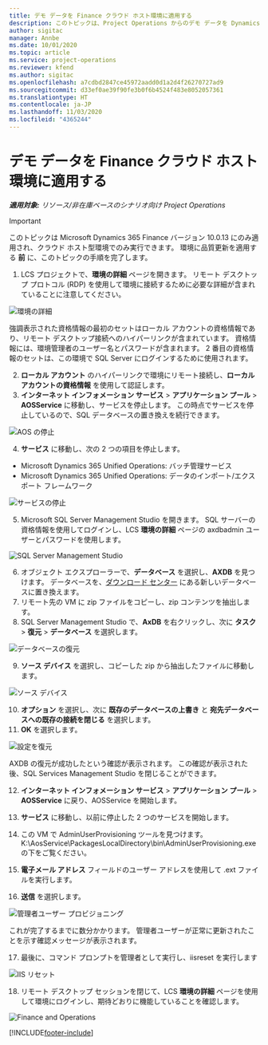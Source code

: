 ```yaml
---
title: デモ データを Finance クラウド ホスト環境に適用する
description: このトピックは、Project Operations からのデモ データを Dynamics 365 Finance のクラウド ホスト環境に適用する方法を説明しています。
author: sigitac
manager: Annbe
ms.date: 10/01/2020
ms.topic: article
ms.service: project-operations
ms.reviewer: kfend
ms.author: sigitac
ms.openlocfilehash: a7cdbd2847ce45972aadd0d1a2d4f26270727ad9
ms.sourcegitcommit: d33ef0ae39f90fe3b0f6b4524f483e8052057361
ms.translationtype: HT
ms.contentlocale: ja-JP
ms.lasthandoff: 11/03/2020
ms.locfileid: "4365244"
---
```

# <a name="apply-demo-data-to-a-finance-cloud-hosted-environment"></a>デモ データを Finance クラウド ホスト環境に適用する

_**適用対象:** リソース/非在庫ベースのシナリオ向け Project Operations_

> [!IMPORTANT]
> このトピックは Microsoft Dynamics 365 Finance バージョン 10.0.13 にのみ適用され、クラウド ホスト型環境でのみ実行できます。 環境に品質更新を適用する **前** に、このトピックの手順を完了します。

1. LCS プロジェクトで、**環境の詳細** ページを開きます。 リモート デスクトップ プロトコル (RDP) を使用して環境に接続するために必要な詳細が含まれていることに注意してください。

![ 環境の詳細](./media/1EnvironmentDetails.png)

強調表示された資格情報の最初のセットはローカル アカウントの資格情報であり、リモート デスクトップ接続へのハイパーリンクが含まれています。 資格情報には、環境管理者のユーザー名とパスワードが含まれます。 2 番目の資格情報のセットは、この環境で SQL Server にログインするために使用されます。

2. **ローカル アカウント** のハイパーリンクで環境にリモート接続し、**ローカルアカウントの資格情報** を使用して認証します。
3. **インターネット インフォメーション サービス** > **アプリケーション プール** > **AOSService** に移動し、サービスを停止します。 この時点でサービスを停止しているので、SQL データベースの置き換えを続行できます。

![AOS の停止](./media/2StopAOS.png)

4. **サービス** に移動し、次の 2 つの項目を停止します。

- Microsoft Dynamics 365 Unified Operations: バッチ管理サービス
- Microsoft Dynamics 365 Unified Operations: データのインポート/エクスポート フレームワーク

![サービスの停止](./media/3StopServices.png)

5. Microsoft SQL Server Management Studio を開きます。 SQL サーバーの資格情報を使用してログインし、LCS **環境の詳細** ページの axdbadmin ユーザーとパスワードを使用します。

![SQL Server Management Studio](./media/4SSMS.png)

6. オブジェクト エクスプローラーで、**データベース** を選択し、**AXDB** を見つけます。 データベースを、[ダウンロード センター](https://download.microsoft.com/download/1/a/3/1a314bd2-b082-4a87-abdc-1ba26c92b63d/ProjOpsDemoDataFOGARelease.zip) にある新しいデータベースに置き換えます。 
7. リモート先の VM に zip ファイルをコピーし、zip コンテンツを抽出します。
8. SQL Server Management Studio で、**AxDB** を右クリックし、次に **タスク** > **復元** > **データベース** を選択します。

![データベースの復元](./media/5RestoreDatabase.png)

9. **ソース デバイス** を選択し、コピーした zip から抽出したファイルに移動します。

![ソース デバイス](./media/6SourceDevice.png)

10. **オプション** を選択し、次に **既存のデータベースの上書き** と **宛先データベースへの既存の接続を閉じる** を選択します。 
11. **OK** を選択します。

![設定を復元](./media/7RestoreSetting.png)

AXDB の復元が成功したという確認が表示されます。 この確認が表示された後、SQL Services Management Studio を閉じることができます。

12. **インターネット インフォメーション サービス** > **アプリケーション プール** > **AOSService** に戻り、AOSService を開始します。
13. **サービス** に移動し、以前に停止した 2 つのサービスを開始します。

14. この VM で AdminUserProvisioning ツールを見つけます。 K:\AosService\PackagesLocalDirectory\bin\AdminUserProvisioning.exe の下をご覧ください。
15. **電子メール アドレス** フィールドのユーザー アドレスを使用して .ext ファイルを実行します。 
16. **送信** を選択します。

![管理者ユーザー プロビジョニング](./media/8AdminUserProvisioning.png)

これが完了するまでに数分かかります。 管理者ユーザーが正常に更新されたことを示す確認メッセージが表示されます。

17. 最後に、コマンド プロンプトを管理者として実行し、iisreset を実行します

![IIS リセット](./media/9IISReset.png)

18. リモート デスクトップ セッションを閉じて、LCS **環境の詳細** ページを使用して環境にログインし、期待どおりに機能していることを確認します。

![Finance and Operations](./media/10FinanceAndOperations.png)


[!INCLUDE[footer-include](../includes/footer-banner.md)]